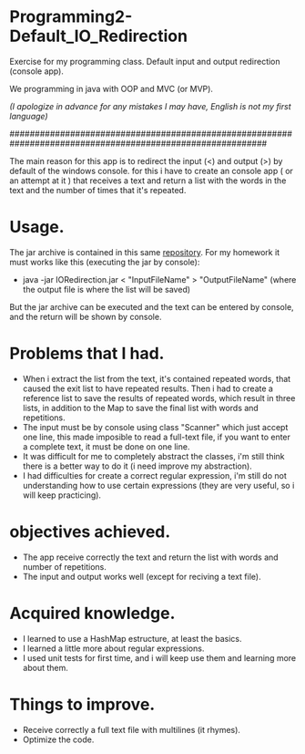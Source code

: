 # Programming2-Default_IO_Redirection
Exercise for my programming class. Default input and output redirection (console app).

We programming in java with OOP and MVC (or MVP).


_(I apologize in advance for any mistakes I may have, English is not my first language)_

###########################################################################################################

The main reason for this app is to redirect the input (<) and output (>) by default of the windows console.
for this i have to create an console app ( or an attempt at it ) that receives a text and return a list with the words in the text and the number of times that it's repeated.
# Usage.
  The jar archive is contained in this same [repository](https://github.com/DIER10/Programming2-Default_IO_Redirection/blob/main/out/artifacts/IORedirection_jar/IORedirection.jar).
  For my homework it must works like this (executing the jar by console):
 
  * java -jar IORedirection.jar < "InputFileName" > "OutputFileName" (where the output file is where the list will be saved)
 
 But the jar archive can be executed and the text can be entered by console, and the return will be shown by console.
 
 # Problems that I had.
 * When i extract the list from the text, it's contained repeated words, that caused the exit list to have repeated results. Then i had to create a reference list
 to save the results of repeated words, which result in three lists, in addition to the Map to save the final list with words and repetitions.
 * The input must be by console using class "Scanner" which just accept one line, this made imposible to read a full-text file, if you want to enter a complete text, it must be done on one line.
 * It was difficult for me to completely abstract the classes, i'm still think there is a better way to do it (i need improve my abstraction).
 * I had difficulties for create a correct regular expression, i'm still do not understanding how to use certain expressions (they are very useful, so i will keep practicing).
 
 # objectives achieved.
 * The app receive correctly the text and return the list with words and number of repetitions.
 * The input and output works well (except for reciving a text file).
 
 # Acquired knowledge.
 * I learned to use a HashMap estructure, at least the basics.
 * I learned a little more about regular expressions.
 * I used unit tests for first time, and i will keep use them and learning more about them.
 
 # Things to improve.
 * Receive correctly a full text file with multilines (it rhymes).
 * Optimize the code. 

